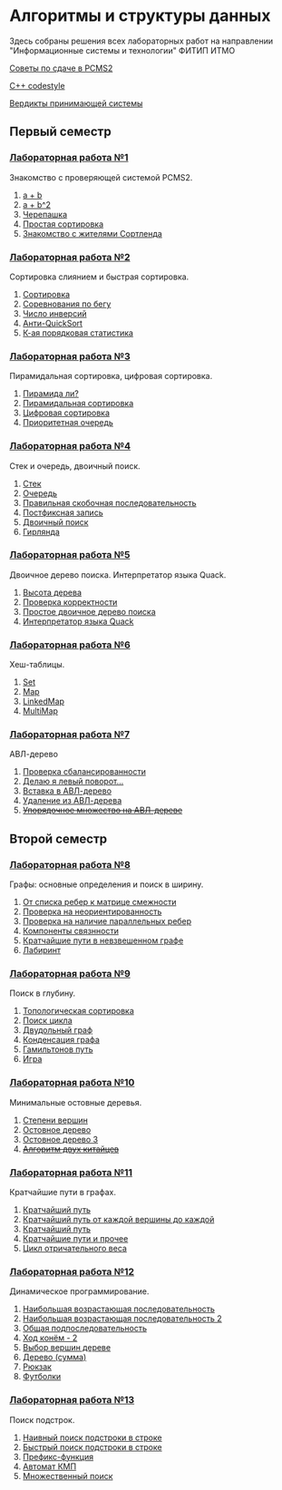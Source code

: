 # Алгоритмы и структуры данных

Здесь собраны решения всех лабораторных работ на направлении "Информационные системы и технологии" ФИТИП ИТМО 

[Советы по сдаче в PCMS2](https://docs.google.com/document/d/1pHcZ-cXdyVrkchRfD2Q4nF5y3YLv6H6-R7IoE6nD2do/edit)

[C++ codestyle](Codestyle/cppcodestyle.pdf)

[Вердикты принимающей системы](http://neerc.ifmo.ru/teaching/disalgo/pcms.html)

## Первый семестр

### [Лабораторная работа №1](Tasks/problems1.pdf)
Знакомство с проверяющей системой PCMS2.

1. [a + b](Labs1/a.cpp)
2. [a + b^2](Labs1/b.cpp)
3. [Черепашка](Labs1/c.cpp)
4. [Простая сортировка](Labs1/d.cpp)
5. [Знакомство с жителями Сортленда](Labs1/e.cpp)

### [Лабораторная работа №2](Tasks/problems2.pdf)
Сортировка слиянием и быстрая сортировка.

1. [Сортировка](Labs2/a.cpp)
2. [Соревнования по бегу](Labs2/b.cpp)
3. [Число инверсий](Labs2/c.cpp)
4. [Анти-QuickSort](Labs2/d.cpp)
5. [К-ая порядковая статистика](Labs2/e.cpp)

### [Лабораторная работа №3](Tasks/problems3.pdf)
Пирамидальная сортировка, цифровая сортировка.

1. [Пирамида ли?](Labs3/a.cpp)
2. [Пирамидальная сортировка](Labs3/b.cpp)
3. [Цифровая сортировка](Labs3/c.cpp)
4. [Приоритетная очередь](Labs4/d.cpp)

### [Лабораторная работа №4](Tasks/problems4.pdf)
Стек и очередь, двоичный поиск.

1. [Стек](Labs4/a.cpp)
2. [Очередь](Labs4/b.cpp)
3. [Правильная скобочная последовательность](Labs4/c.cpp)
4. [Постфиксная запись](Labs4/d.cpp)
5. [Двоичный поиск](Labs4/e.cpp)
6. [Гирлянда](Labs3/f.cpp)

### [Лабораторная работа №5](Tasks/problems5.pdf)
Двоичное дерево поиска. Интерпретатор языка Quack.

1. [Высота дерева](Labs5/a.cpp)
2. [Проверка корректности](Labs5/b.cpp)
3. [Простое двоичное дерево поиска](Labs5/c.cpp)
4. [Интерпретатор языка Quack](Labs5/d.cpp)

### [Лабораторная работа №6](Tasks/problems6.pdf)
Хеш-таблицы.

1. [Set](Labs6/a.cpp)
2. [Map](Labs6/b.cpp)
3. [LinkedMap](Labs6/c.cpp)
4. [MultiMap](Labs6/d.py)

### [Лабораторная работа №7](Tasks/problems7.pdf)
АВЛ-дерево

1. [Проверка сбалансированности](Labs7/a.cpp)
2. [Делаю я левый поворот...](Labs7/b.cpp)
3. [Вставка в АВЛ-дерево](Labs7/c.cpp)
4. [Удаление из АВЛ-дерева](Labs7/d.cpp)
5. [~~Упорядочное множество на АВЛ-дереве~~](Labs7/e.cpp)

## Второй семестр

### [Лабораторная работа №8](Tasks/problems8.pdf)
Графы: основные определения и поиск в ширину. 

1. [От списка ребер к матрице смежности](Labs8/a/main.cpp)
2. [Проверка на неориентированность](Labs8/b/main.cpp)
3. [Проверка на наличие параллельных ребер](Labs8/c/main.cpp)
4. [Компоненты связнности](Labs8/d/main.cpp)
5. [Кратчайшие пути в невзвешенном графе](Labs8/e/main.cpp)
6. [Лабиринт](Labs8/f/main.cpp)

### [Лабораторная работа №9](Tasks/problems9.pdf)
Поиск в глубину.

1. [Топологическая сортировка](Labs9/a/main.cpp)
2. [Поиск цикла](Labs9/b/main.cpp)
3. [Двудольный граф](Labs9/c/main.cpp)
4. [Конденсация графа](Labs9/d/main.cpp)
5. [Гамильтонов путь](Labs9/e/main.cpp)
6. [Игра](Labs9/f/main.cpp)

### [Лабораторная работа №10](Tasks/problems10.pdf)
Минимальные остовные деревья.

1. [Степени вершин](Labs10/a/main.cpp)
2. [Остовное дерево](Labs10/b/main.cpp)
3. [Остовное дерево 3](Labs10/c/main.cpp)
4. [~~Алгоритм двух китайцев~~](Labs10/d/main.cpp)

### [Лабораторная работа №11](Tasks/problems11.pdf)
Кратчайшие пути в графах.

1. [Кратчайший путь](Labs11/a/main.cpp)
2. [Кратчайший путь от каждой вершины до каждой](Labs11/b/main.cpp)
3. [Кратчайший путь](Labs11/c/main.cpp)
4. [Кратчайшие пути и прочее](Labs11/d/main.cpp)
5. [Цикл отричательного веса](Labs11/e/main.cpp)

### [Лабораторная работа №12](Tasks/problems12.pdf)
Динамическое программирование.

1. [Наибольшая возрастающая последовательность](Labs12/a/main.cpp)
2. [Наибольшая возрастающая последовательность 2](Labs12/b/main.cpp)
3. [Общая подпоследовательность](Labs12/c/main.cpp)
4. [Ход конём - 2](Labs12/d/main.cpp)
5. [Выбор вершин дереве](Labs12/e/main.cpp)
6. [Дерево (сумма)](Labs12/f/main.cpp)
7. [Рюкзак](Labs12/g/main.cpp)
8. [Футболки](Labs12/h/main.cpp)

### [Лабораторная работа №13](Tasks/problems13.pdf)
Поиск подстрок.

1. [Наивный поиск подстроки в строке](Labs13/a/main.cpp)
2. [Быстрый поиск подстроки в строке](Labs13/b/main.cpp)
3. [Префикс-функция](Labs13/c/main.cpp)
4. [Автомат КМП](Labs13/d/main.cpp)
5. [Множественный поиск](Labs13/e/main.cpp)
